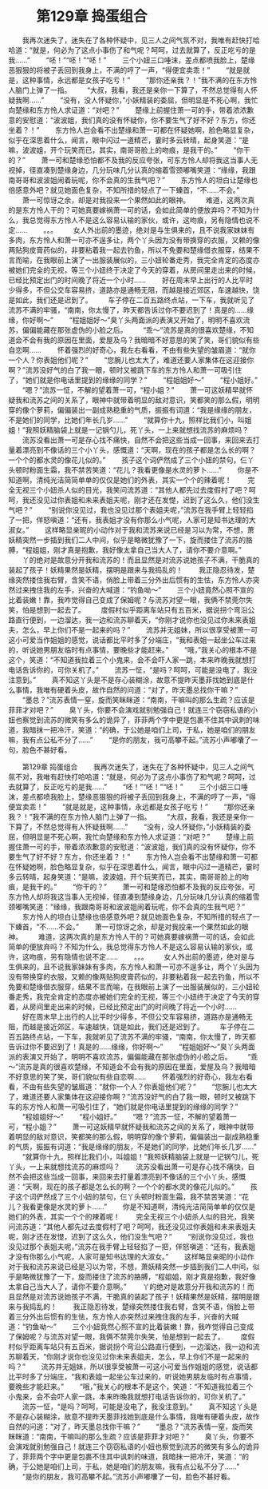 # 　　第129章 捣蛋组合
　　我再次迷失了，迷失在了各种怀疑中，见三人之间气氛不对，我唯有赶快打哈哈道：“就是，何必为了这点小事伤了和气呢？呵呵，过去就算了，反正吃亏的是我……”
　　“呸！”“呸！”“呸！”
　　三个小妞三口唾沫，差点都喷我脸上，楚缘恶狠狠的将被子丢回到我身上，不满的哼了一声，“得便宜卖乖！”
　　“就是就是，这种事情，永远都是女孩子吃亏！”
　　“那你还亲我？！”我不满的在东方怜人脑门上弹了一指。
　　“大叔，我看，我还是亲你一下算了，不然总觉得有人怀疑我啊……”
　　“没有，没人怀疑你，”小妖精装的委屈，但明显是不死心啊，我忙向楚缘和东方怜人求证道：“对吧？”
　　楚缘上前握住萧一可的手，带着浓浓歉意的安慰道：“波波姐，我们真的没有怀疑你，你不要生气了好不好？东方，你还坐着？！”
　　东方怜人岂会看不出楚缘和萧一可都在怀疑她啊，脸色略显复杂，似乎在深思着什么，闻言，眼中闪过一道精芒，霎时多云转晴，起身笑道：“是嘛，波波姐，开个玩笑而已，其实，南哥哥脸上的吻痕，是我干的。”
　　“你干的？”
　　萧一可和楚缘恐怕都不及我的反应夸张，可东方怜人却将我这当事人无视掉，径直凑到楚缘身边，几分玩味几分认真的缩着雪颈嘟嘴笑道：“缘缘，我跟南哥哥和波波姐闹着玩呢，你不会真的生我气吧？”
　　东方怜人的坦白让楚缘也倍感意外吧？就见她面色复杂，不知所措的轻点了一下螓首，“不……不会。”
　　萧一可惊讶之余，却是对我投来一个果然如此的眼神。
　　难道，这两次真的是东方怜人干的？可她真要嫁祸萧一可的话，会如此简单的便放弃吗？不知为什么，我总觉得东方怜人不是这么容易认输的家伙，或许，这吻痕，另有隐情也说不定……
　　。。。
　　女人外出前的墨迹，绝对是与生俱来的，且不说我家妹妹有多肉，东方怜人和萧一可亦不逞多让，两个丫头因为没有带换穿的衣服，又赖的像两贴狗皮膏药似的，非要粘着我一起去钓鱼，所以不免要和楚缘借衣服穿，结果不言而喻，在我眼前上演了一出服装展似的，三小妞轮番走秀，我完全肯定的态度亦被她们完全的无视，等三个小妞终于决定了今天的穿着，从房间里走出来的时候，已经比预定出门的时间晚了将近一个小时……
　　好在周末早上出行的人比平时少得多，不但公交车容易挤，道路亦是通畅无阻，而越是接近郊区，车速越快，饶是如此，我们还是迟到了。
　　车子停在二百五路终点站，一下车，我就听见了流苏不满的牢骚，“南南，你太慢了，昨天都告诉过你不要迟到了！真是的……缘缘，你好啊～”
　　“程姐姐好～”臭丫头两面派的表演又开始了，明明不喜欢流苏，偏偏能藏在那张虚伪的小脸之后。
　　“乖～”流苏是真的很喜欢楚缘，不知道会不会有我的原因在里面，爱屋及乌？我暗暗不好意思的笑了笑，哥们貌似有些自恋啊……
　　怀着强烈的好奇心，我左右看看，不由有些失望的皱眉道：“就你一个人？你表姐他们呢？”
　　“您腕儿也太大了，难道还要人家集体在这迎接你啊？”流苏没好气的白了我一眼，顿时又被跳下车的东方怜人和萧一可吸引住了，“她们就是你电话里提到的缘缘的同学？”
　　“程姐姐好～”
　　“程小姐好。”
　　“嗯？”流苏一怔，不解的望着萧一可，“程小姐？”
　　萧一可这妖精早就怀疑我和流苏之间的关系了，眼神中就带着明显的敌对意识，笑都笑的那么假，明明穿的像个萝莉，偏偏装出一副成熟稳重的气质，振振有词道：“我是缘缘的朋友，不是她们的同学，比她们年长几岁……”
　　“就算你十九，照样比我们小，叫姐姐！”我照妖精脑袋上就是一记锅勺儿，死丫头，一上来就想找流苏的麻烦吗？
　　流苏没看出萧一可是存心找不痛快，自然不会把这些当成一回事，来回来去打量着漂亮到不像话的三个小丫头，感慨道：“天啊，现在的孩子都是怎么长的啊？一个个的都水灵的像花儿似的。”
　　孩子这个词俨然成了三个小妞的禁句，仨丫头顿时粉面生霜，我不禁苦笑道：“花儿？我看更像是水灵的萝卜……”
　　你是不知道啊，清纯光洁简简单单的仅仅是她们的外表，其实一个个的辣着呢！
　　完全无视三个小妞杀人似的目光，我笑问流苏道：“其他人都先过去度假村了吧？呵呵，我还没见过你表姐和未来表姐夫呢，刚才还在发憷，迟到了这么久，他们没生气吧？”
　　“别说你没见过，我也没见过那个表姐夫呢，”流苏在我手臂上轻轻掐了一把，佯怒嗔道：“还有，我表姐才没有你那么小气呢，人家可是知书达理的大淑女。”
　　这样略显亲昵的小动作对于我和流苏来说已经是习以为常，不想，萧妖精突然一步插到我们二人中间，似乎是略微犹豫了一下，旋而搂住了流苏的胳膊，“程姐姐，刚才真是抱歉，我好像太拿自己当大人了，请你不要介意啊。”
　　丫的绝对是故意分开我和流苏的！而且显然是对流苏说她孩子不满，干脆真的装起了孩子！妖精果然是妖精，摆明是跟来与我捣乱的！
　　我正隐忍待发，楚缘突然搂住我右臂，含笑不语，俏脸上带着三分外出后惯有的生怯，东方怜人亦突然过来拽住我的左手，兴奋的大喊道：“钓鱼呦～”
　　三个小妞竟然心照不宣的比着装嫩！靠，我咋觉得自己变成了保姆呢？与流苏对望一眼，我俩不禁莞尔失笑，怕是想到一起去了。
　　度假村似乎距离车站只有五百米，据说拐个弯沿公路直行便到，一边溜达，我一边和流苏聊着天，“你刚才说你也没见过你未来表姐夫，怎么，早上你们不是一起来的吗？”
　　流苏并无姐妹，所以很享受被萧一可这小可爱当作姐姐的感觉，说话都比平时多了分端庄，“我和表姐一起坐公车过来的，听说她男朋友临时有点事情，要晚些才能赶来。”
　　“哦，”我关心的根本不是这个，笑道：“不知道我拉着三个小鬼来，会不会吓人家一跳，本来昨晚我就想打电话告诉你的，可你关机了。”
　　流苏一怔，“是吗？呵呵，可能是没电了，我没注意到。”
　　真不知这丫头是不是存心装糊涂，故意不提昨天墨菲找她到底是什么事情，我唯有硬着头皮，故作自然的问道：“对了，昨天墨总找你干嘛？”
　　“墨总？”流苏表情一窒，旋而笑眯眯道：“南南，干嘛叫的那么生疏？应该是菲菲才对吧？”
　　臭丫头，你要不会演戏就别勉强自己！就连三个窃窃私语的小妞也察觉到流苏的微笑有多么的诡异了，菲菲两个字中更是包裹不住其中讽刺的味道，我暗抹一把冷汗，笑道：“的确，于公她是咱们上司，于私，她是咱们的朋友嘛，我有点公私不分了……”
　　“是你的朋友，我可高攀不起。”流苏小声嘟囔了一句，脸色不甚好看。

　　第129章 捣蛋组合
　　我再次迷失了，迷失在了各种怀疑中，见三人之间气氛不对，我唯有赶快打哈哈道：“就是，何必为了这点小事伤了和气呢？呵呵，过去就算了，反正吃亏的是我……”
　　“呸！”“呸！”“呸！”
　　三个小妞三口唾沫，差点都喷我脸上，楚缘恶狠狠的将被子丢回到我身上，不满的哼了一声，“得便宜卖乖！”
　　“就是就是，这种事情，永远都是女孩子吃亏！”
　　“那你还亲我？！”我不满的在东方怜人脑门上弹了一指。
　　“大叔，我看，我还是亲你一下算了，不然总觉得有人怀疑我啊……”
　　“没有，没人怀疑你，”小妖精装的委屈，但明显是不死心啊，我忙向楚缘和东方怜人求证道：“对吧？”
　　楚缘上前握住萧一可的手，带着浓浓歉意的安慰道：“波波姐，我们真的没有怀疑你，你不要生气了好不好？东方，你还坐着？！”
　　东方怜人岂会看不出楚缘和萧一可都在怀疑她啊，脸色略显复杂，似乎在深思着什么，闻言，眼中闪过一道精芒，霎时多云转晴，起身笑道：“是嘛，波波姐，开个玩笑而已，其实，南哥哥脸上的吻痕，是我干的。”
　　“你干的？”
　　萧一可和楚缘恐怕都不及我的反应夸张，可东方怜人却将我这当事人无视掉，径直凑到楚缘身边，几分玩味几分认真的缩着雪颈嘟嘴笑道：“缘缘，我跟南哥哥和波波姐闹着玩呢，你不会真的生我气吧？”
　　东方怜人的坦白让楚缘也倍感意外吧？就见她面色复杂，不知所措的轻点了一下螓首，“不……不会。”
　　萧一可惊讶之余，却是对我投来一个果然如此的眼神。
　　难道，这两次真的是东方怜人干的？可她真要嫁祸萧一可的话，会如此简单的便放弃吗？不知为什么，我总觉得东方怜人不是这么容易认输的家伙，或许，这吻痕，另有隐情也说不定……
　　。。。
　　女人外出前的墨迹，绝对是与生俱来的，且不说我家妹妹有多肉，东方怜人和萧一可亦不逞多让，两个丫头因为没有带换穿的衣服，又赖的像两贴狗皮膏药似的，非要粘着我一起去钓鱼，所以不免要和楚缘借衣服穿，结果不言而喻，在我眼前上演了一出服装展似的，三小妞轮番走秀，我完全肯定的态度亦被她们完全的无视，等三个小妞终于决定了今天的穿着，从房间里走出来的时候，已经比预定出门的时间晚了将近一个小时……
　　好在周末早上出行的人比平时少得多，不但公交车容易挤，道路亦是通畅无阻，而越是接近郊区，车速越快，饶是如此，我们还是迟到了。
　　车子停在二百五路终点站，一下车，我就听见了流苏不满的牢骚，“南南，你太慢了，昨天都告诉过你不要迟到了！真是的……缘缘，你好啊～”
　　“程姐姐好～”臭丫头两面派的表演又开始了，明明不喜欢流苏，偏偏能藏在那张虚伪的小脸之后。
　　“乖～”流苏是真的很喜欢楚缘，不知道会不会有我的原因在里面，爱屋及乌？我暗暗不好意思的笑了笑，哥们貌似有些自恋啊……
　　怀着强烈的好奇心，我左右看看，不由有些失望的皱眉道：“就你一个人？你表姐他们呢？”
　　“您腕儿也太大了，难道还要人家集体在这迎接你啊？”流苏没好气的白了我一眼，顿时又被跳下车的东方怜人和萧一可吸引住了，“她们就是你电话里提到的缘缘的同学？”
　　“程姐姐好～”
　　“程小姐好。”
　　“嗯？”流苏一怔，不解的望着萧一可，“程小姐？”
　　萧一可这妖精早就怀疑我和流苏之间的关系了，眼神中就带着明显的敌对意识，笑都笑的那么假，明明穿的像个萝莉，偏偏装出一副成熟稳重的气质，振振有词道：“我是缘缘的朋友，不是她们的同学，比她们年长几岁……”
　　“就算你十九，照样比我们小，叫姐姐！”我照妖精脑袋上就是一记锅勺儿，死丫头，一上来就想找流苏的麻烦吗？
　　流苏没看出萧一可是存心找不痛快，自然不会把这些当成一回事，来回来去打量着漂亮到不像话的三个小丫头，感慨道：“天啊，现在的孩子都是怎么长的啊？一个个的都水灵的像花儿似的。”
　　孩子这个词俨然成了三个小妞的禁句，仨丫头顿时粉面生霜，我不禁苦笑道：“花儿？我看更像是水灵的萝卜……”
　　你是不知道啊，清纯光洁简简单单的仅仅是她们的外表，其实一个个的辣着呢！
　　完全无视三个小妞杀人似的目光，我笑问流苏道：“其他人都先过去度假村了吧？呵呵，我还没见过你表姐和未来表姐夫呢，刚才还在发憷，迟到了这么久，他们没生气吧？”
　　“别说你没见过，我也没见过那个表姐夫呢，”流苏在我手臂上轻轻掐了一把，佯怒嗔道：“还有，我表姐才没有你那么小气呢，人家可是知书达理的大淑女。”
　　这样略显亲昵的小动作对于我和流苏来说已经是习以为常，不想，萧妖精突然一步插到我们二人中间，似乎是略微犹豫了一下，旋而搂住了流苏的胳膊，“程姐姐，刚才真是抱歉，我好像太拿自己当大人了，请你不要介意啊。”
　　丫的绝对是故意分开我和流苏的！而且显然是对流苏说她孩子不满，干脆真的装起了孩子！妖精果然是妖精，摆明是跟来与我捣乱的！
　　我正隐忍待发，楚缘突然搂住我右臂，含笑不语，俏脸上带着三分外出后惯有的生怯，东方怜人亦突然过来拽住我的左手，兴奋的大喊道：“钓鱼呦～”
　　三个小妞竟然心照不宣的比着装嫩！靠，我咋觉得自己变成了保姆呢？与流苏对望一眼，我俩不禁莞尔失笑，怕是想到一起去了。
　　度假村似乎距离车站只有五百米，据说拐个弯沿公路直行便到，一边溜达，我一边和流苏聊着天，“你刚才说你也没见过你未来表姐夫，怎么，早上你们不是一起来的吗？”
　　流苏并无姐妹，所以很享受被萧一可这小可爱当作姐姐的感觉，说话都比平时多了分端庄，“我和表姐一起坐公车过来的，听说她男朋友临时有点事情，要晚些才能赶来。”
　　“哦，”我关心的根本不是这个，笑道：“不知道我拉着三个小鬼来，会不会吓人家一跳，本来昨晚我就想打电话告诉你的，可你关机了。”
　　流苏一怔，“是吗？呵呵，可能是没电了，我没注意到。”
　　真不知这丫头是不是存心装糊涂，故意不提昨天墨菲找她到底是什么事情，我唯有硬着头皮，故作自然的问道：“对了，昨天墨总找你干嘛？”
　　“墨总？”流苏表情一窒，旋而笑眯眯道：“南南，干嘛叫的那么生疏？应该是菲菲才对吧？”
　　臭丫头，你要不会演戏就别勉强自己！就连三个窃窃私语的小妞也察觉到流苏的微笑有多么的诡异了，菲菲两个字中更是包裹不住其中讽刺的味道，我暗抹一把冷汗，笑道：“的确，于公她是咱们上司，于私，她是咱们的朋友嘛，我有点公私不分了……”
　　“是你的朋友，我可高攀不起。”流苏小声嘟囔了一句，脸色不甚好看。
